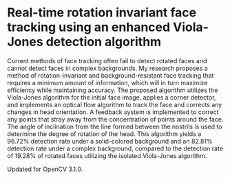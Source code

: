 # Real-time rotation invariant face tracking using an enhanced Viola-Jones detection algorithm

Current methods of face tracking often fail to detect rotated faces and cannot detect faces in complex backgrounds. My research proposes a method of rotation-invariant and background-resistant face tracking that requires a minimum amount of information, which will in turn maximize efficiency while maintaining accuracy. The proposed algorithm utilizes the Viola-Jones algorithm for the initial face image, applies a corner detector, and implements an optical flow algorithm to track the face and corrects any changes in head orientation. A feedback system is implemented to correct any points that stray away from the concentration of points around the face. The angle of inclination from the line formed between the nostrils is used to determine the degree of rotation of the head. This algorithm yields a 96.72% detection rate under a solid-colored background and an 82.81% detection rate under a complex background, compared to the detection rate of 19.28% of rotated faces utilizing the isolated Viola-Jones algorithm.

Updated for OpenCV 3.1.0.
